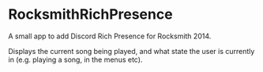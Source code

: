 # RocksmithRichPresence

A small app to add Discord Rich Presence for Rocksmith 2014.

Displays the current song being played, and what state the user is currently in (e.g. playing a song, in the menus etc).
